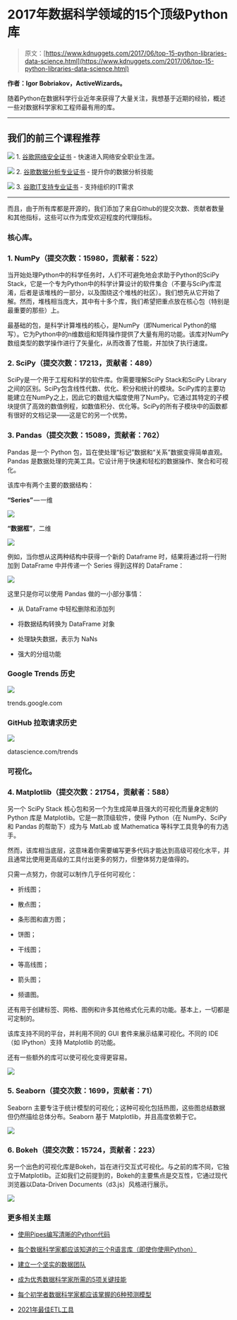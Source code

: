 # 2017年数据科学领域的15个顶级Python库

> 原文：[https://www.kdnuggets.com/2017/06/top-15-python-libraries-data-science.html](https://www.kdnuggets.com/2017/06/top-15-python-libraries-data-science.html)

**作者：Igor Bobriakov，ActiveWizards。**

随着Python在数据科学行业近年来获得了大量关注，我想基于近期的经验，概述一些对数据科学家和工程师最有用的库。

* * *

## 我们的前三个课程推荐

![](../Images/0244c01ba9267c002ef39d4907e0b8fb.png) 1\. [谷歌网络安全证书](https://www.kdnuggets.com/google-cybersecurity) - 快速进入网络安全职业生涯。

![](../Images/e225c49c3c91745821c8c0368bf04711.png) 2\. [谷歌数据分析专业证书](https://www.kdnuggets.com/google-data-analytics) - 提升你的数据分析技能

![](../Images/0244c01ba9267c002ef39d4907e0b8fb.png) 3\. [谷歌IT支持专业证书](https://www.kdnuggets.com/google-itsupport) - 支持组织的IT需求

* * *

而且，由于所有库都是开源的，我们添加了来自Github的提交次数、贡献者数量和其他指标，这些可以作为库受欢迎程度的代理指标。

### 核心库。

### 1\. NumPy（提交次数：15980，贡献者：522）

当开始处理Python中的科学任务时，人们不可避免地会求助于Python的SciPy Stack，它是一个专为Python中的科学计算设计的软件集合（不要与SciPy库混淆，后者是该堆栈的一部分，以及围绕这个堆栈的社区）。我们想先从它开始了解。然而，堆栈相当庞大，其中有十多个库，我们希望把重点放在核心包（特别是最重要的那些）上。

最基础的包，是科学计算堆栈的核心，是NumPy（即Numerical Python的缩写）。它为Python中的n维数组和矩阵操作提供了大量有用的功能。该库对NumPy数组类型的数学操作进行了矢量化，从而改善了性能，并加快了执行速度。

### 2\. SciPy（提交次数：17213，贡献者：489）

SciPy是一个用于工程和科学的软件库。你需要理解SciPy Stack和SciPy Library之间的区别。SciPy包含线性代数、优化、积分和统计的模块。SciPy库的主要功能建立在NumPy之上，因此它的数组大幅度使用了NumPy。它通过其特定的子模块提供了高效的数值例程，如数值积分、优化等。SciPy的所有子模块中的函数都有很好的文档记录——这是它的另一个优势。

### 3\. Pandas（提交次数：15089，贡献者：762）

Pandas 是一个 Python 包，旨在使处理“标记”数据和“关系”数据变得简单直观。Pandas 是数据处理的完美工具。它设计用于快速和轻松的数据操作、聚合和可视化。

该库中有两个主要的数据结构：

**“Series”** — 一维

![](../Images/7b454a0cf30500b88e0f75039f599453.png)

**“数据框”**，二维

![](../Images/d3645519d365d827875d8000048584cf.png)

例如，当你想从这两种结构中获得一个新的 Dataframe 时，结果将通过将一行附加到 DataFrame 中并传递一个 Series 得到这样的 DataFrame：

![](../Images/31e12da79366f9016f1e89d7bd44d8da.png)

这里只是你可以使用 Pandas 做的一小部分事情：

+   从 DataFrame 中轻松删除和添加列

+   将数据结构转换为 DataFrame 对象

+   处理缺失数据，表示为 NaNs

+   强大的分组功能

### Google Trends 历史

![](../Images/12374b25d722e72e44c720527c07906b.png)

trends.google.com

### GitHub 拉取请求历史

![](../Images/8e75e2340e27dff43bc24e7128176574.png)

datascience.com/trends

### 可视化。

### 4. Matplotlib（提交次数：21754，贡献者：588）

另一个 SciPy Stack 核心包和另一个为生成简单且强大的可视化而量身定制的 Python 库是 Matplotlib。它是一款顶级软件，使得 Python（在 NumPy、SciPy 和 Pandas 的帮助下）成为与 MatLab 或 Mathematica 等科学工具竞争的有力选手。

然而，该库相当底层，这意味着你需要编写更多代码才能达到高级可视化水平，并且通常比使用更高级的工具付出更多的努力，但整体努力是值得的。

只需一点努力，你就可以制作几乎任何可视化：

+   折线图；

+   散点图；

+   条形图和直方图；

+   饼图；

+   干线图；

+   等高线图；

+   箭头图；

+   频谱图。

还有用于创建标签、网格、图例和许多其他格式化元素的功能。基本上，一切都是可定制的。

该库支持不同的平台，并利用不同的 GUI 套件来展示结果可视化。不同的 IDE（如 IPython）支持 Matplotlib 的功能。

还有一些额外的库可以使可视化变得更容易。

![](../Images/c2342ca06c80ea40b8331a40ae5948af.png)

### 5. Seaborn（提交次数：1699，贡献者：71）

Seaborn 主要专注于统计模型的可视化；这种可视化包括热图，这些图总结数据但仍然描绘总体分布。Seaborn 基于 Matplotlib，并且高度依赖于它。

![](../Images/8647c083427b8bc0979cea57786810bf.png)

### 6. Bokeh（提交次数：15724，贡献者：223）

另一个出色的可视化库是Bokeh，旨在进行交互式可视化。与之前的库不同，它独立于Matplotlib。正如我们之前提到的，Bokeh的主要焦点是交互性，它通过现代浏览器以Data-Driven Documents（d3.js）风格进行展示。

![](../Images/c37d867bc1d551a439fb9d716865bb91.png)

### 更多相关主题

+   [使用Pipes编写清晰的Python代码](https://www.kdnuggets.com/2021/12/write-clean-python-code-pipes.html)

+   [每个数据科学家都应该知道的三个R语言库（即使你使用Python）](https://www.kdnuggets.com/2021/12/three-r-libraries-every-data-scientist-know-even-python.html)

+   [建立一个坚实的数据团队](https://www.kdnuggets.com/2021/12/build-solid-data-team.html)

+   [成为优秀数据科学家所需的5项关键技能](https://www.kdnuggets.com/2021/12/5-key-skills-needed-become-great-data-scientist.html)

+   [每个初学者数据科学家都应该掌握的6种预测模型](https://www.kdnuggets.com/2021/12/6-predictive-models-every-beginner-data-scientist-master.html)

+   [2021年最佳ETL工具](https://www.kdnuggets.com/2021/12/mozart-best-etl-tools-2021.html)
